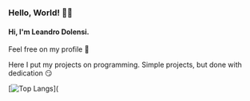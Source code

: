 ### Hello, World! :biking_man:

####  Hi, I'm Leandro Dolensi. 



Feel free on my profile :rocket:

Here I put my projects on programming. Simple projects, but done with dedication :smirk:



[![Top Langs](https://github-readme-stats.vercel.app/api/top-langs/?username=LeandroDolensi&theme=maroongold)](
<!--
**LeandroDolensi/LeandroDolensi** is a ✨ _special_ ✨ repository because its `README.md` (this file) appears on your GitHub profile.

Here are some ideas to get you started:

- 🔭 I’m currently working on ...
- 🌱 I’m currently learning ...
- 👯 I’m looking to collaborate on ...
- 🤔 I’m looking for help with ...
- 💬 Ask me about ...
- 📫 How to reach me: ...
- 😄 Pronouns: ...
- ⚡ Fun fact: ...
-->
